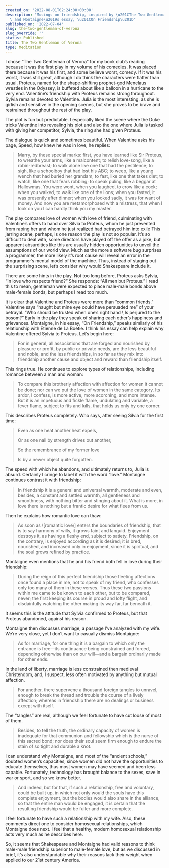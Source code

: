 ```yaml
---
created_on: '2022-08-01T02:24:00+00:00'
description: "Musings on friendship, inspired by \u201CThe Two Gentleman of Verona\u201D\
  \ and Montaigne\u2019s essay, \u201COn Friendship\u201D"
published_on: '2022-07-04'
slug: the-two-gentleman-of-verona
slug_override: ''
status: Published
title: The Two Gentleman of Verona
type: Meditation
---
```

I chose “The Two Gentleman of Verona” for my book club’s reading because it was the first play in my volume of his comedies. It was placed there because it was his first, and some believe worst, comedy. If it was his worst, it was still great, although I do think the characters were flatter than usual. Proteus, named for the shape-shifting prophet-god Menelaus wrestles in the Odyssey, is buffeted about like a balloon in a hurricane to the very end. Valentine’s friendship with Proteus remains strong throughout. Sylvia remains devoted to Valentine. Julia is the most interesting, as she is girlish and sensitive in the opening scenes, but she proves to be brave and restrained throughout the rest of the play.

The plot is fun but predictable. I especially liked the scene where the Duke tricks Valentine into revealing his plot and also the one where Julia is tasked with giving her competitor, Sylvia, the ring she had given Proteus.

The dialogue is quick and sometimes beautiful. When Valentine asks his page, Speed, how knew he was in love, he replies:

<blockquote>
<p>Marry, by these special marks: first, you have learned like Sir Proteus, to wreathe your arms, like a malcontent; to relish love-song, like a robin-redbreast; to walk alone like one that had the pestilence; to sigh, like a schoolboy that had lost his ABC; to weep, like a young wench that had buried her grandam; to fast, like one that takes diet; to watch, like one that fears robbing; to speak puling, like a beggar at Hallowmas. You were wont, when you laughed, to crow like a cock; when you walked, to walk like one of the lions; when you fasted, it was presently after dinner; when you looked sadly, it was for want of money. And now you are metamorphosed with a mistress, that when I look on you I can hardly think you my master.</p>
</blockquote>

The play compares love of women with love of friend, culminating with Valentine’s offers to hand over Silvia to Proteus, whom he just prevented from raping her and whom he just realized had betrayed him into exile This jarring scene, perhaps, is one reason the play is not so popular. It’s so difficult to deal with, some directors have played off the offer as a joke, but apparent absurdities like this are usually hidden opportunities to unveil the assumptions of our world view. Much as the more a software bug surprises a programmer, the more likely it’s root cause will reveal an error in the programmer’s mental model of the machine. Thus, instead of staging out the surprising scene, let’s consider why would Shakespeare include it.

There are some hints in the play. Not too long before, Proteus asks Sylvia, “In love who respects friend?” She responds: “All men but Proteus.” I read this to mean, gentleman were expected to place male-male bonds above male-female bonds, but perhaps I read too much.

It is clear that Valentine and Proteus were more than “common friends.” Valentine says “naught but mine eye could have persuaded me” of your betrayal. “Who should be trusted when one’s right hand \\ Is perjured to the bosom?” Early in the play they speak of sharing each other’s happiness and grievances. Montaigne, in his essay, “On Friendship,” speaks similarly of his relationship with Etienne de La Boétie. I think his essay can help explain why Valentine offered Sylvia to Proteus. Let’s begin here:

<blockquote>
<p>For in general, all associations that are forged and nourished by pleasure or profit, by public or private needs, are the less beautiful and noble, and the less friendships, in so far as they mix into friendship another cause and object and reward than friendship itself.</p>
</blockquote>

This rings true. He continues to explore types of relationships, including romance between a man and woman:

<blockquote>
<p>To compare this brotherly affection with affection for women it cannot be done; nor can we put the love of women in the same category. Its ardor, I confess, is more active, more scorching, and more intense. But it is an impetuous and fickle flame, undulating and variable, a fever flame, subject to fits and lulls, that holds us only by one corner.</p>
</blockquote>

This describes Proteus completely. Who says, after seeing Silvia for the first time:

<blockquote>
<p>Even as one heat another heat expels,</p>
<p>Or as one nail by strength drives out another,</p>
<p>So the remembrance of my former love</p>
<p>Is by a newer object quite forgotten.</p>
</blockquote>

The speed with which he abandons, and ultimately returns to, Julia is absurd. Certainly I cringe to label it with the word “love.” Montaigne continues contrast it with friendship:

<blockquote>
<p>In friendship it is a general and universal warmth, moderate and even, besides, a constant and settled warmth, all gentleness and smoothness, with nothing bitter and stinging about it. What is more, in love there is nothing but a frantic desire for what flees from us.</p>
</blockquote>

Then he explains how romantic love can thaw:

<blockquote>
<p>As soon as \[romantic love\] enters the boundaries of friendship, that is to say harmony of wills, it grows faint and languid. Enjoyment destroys it, as having a fleshy end, subject to satiety. Friendship, on the contrary, is enjoyed according as it is desired; it is bred, nourished, and increased only in enjoyment, since it is spiritual, and the soul grows refined by practice.</p>
</blockquote>

Montaigne even mentions that he and his friend both fell in love during their friendship:

<blockquote>
<p>During the reign of this perfect friendship those fleeting affections once found a place in me, not to speak of my friend, who confesses only too many of them in these verses. Thus these two passions within me came to be known to each other, but to be compared, never; the first keeping its course in proud and lofty flight, and disdainfully watching the other making its way far, far beneath it.</p>
</blockquote>

It seems this is the attitude that Sylvia confirmed to Proteus, but that Proteus abandoned, against his reason.

Montaigne then discusses marriage, a passage I’ve analyzed with my wife. We’re very close, yet I don’t want to casually dismiss Montaigne:

<blockquote>
<p>As for marriage, for one thing it is a bargain to which only the entrance is free—its continuance being constrained and forced, depending otherwise than on our will—and a bargain ordinarily made for other ends.</p>
</blockquote>

In the land of liberty, marriage is less constrained then medieval Christendom, and, I suspect, less often motivated by anything but mutual affection.

<blockquote>
<p>For another, there supervene a thousand foreign tangles to unravel, enough to break the thread and trouble the course of a lively affection; whereas in friendship there are no dealings or business except with itself.</p>
</blockquote>

The “tangles” are real, although we feel fortunate to have cut loose of most of them.

<blockquote>
<p>Besides, to tell the truth, the ordinary capacity of women is inadequate for that communion and fellowship which is the nurse of this sacred bond; nor does their soul seem firm enough to endure the stain of so tight and durable a knot.</p>
</blockquote>

I can understand why Montaigne, and most of the “ancient schools,” doubted women’s capacities, since women did not have the opportunities to educate themselves, thus most women may have seemed and been less capable. Fortunately, technology has brought balance to the sexes, save in war or sport, and so we know better.

<blockquote>
<p>And indeed, but for that, if such a relationship, free and voluntary, could be built up, in which not only would the souls have this complete enjoyment, but the bodies would also share in the alliance, so that the entire man would be engaged, it is certain that the resulting friendship would be fuller and more complete.</p>
</blockquote>

I feel fortunate to have such a relationship with my wife. Also, these comments direct one to consider homosexual relationships, which Montaigne does next. I feel that a healthy, modern homosexual relationship acts very much as he describes here.

So, it seems that Shakespeare and Montaigne had valid reasons to think male-male friendship superior to male-female love, but as we discussed in brief, it’s also understandable why their reasons lack their weight when applied to our 21st century America.
